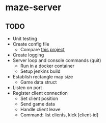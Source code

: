 # maze-server

## TODO
- Unit testing
- Create config file
    - Compare [this project](https://github.com/astriaorg/astria-conductor/blob/main/astria-conductor/src/bin/conductor.rs)
- Create logging
- Server loop and console commands (quit)
    - Run in a docker container
    - Setup jenkins build
- Establish rectangle map size
    - Game data struct
- Listen on port
- Register client connection
    - Set client position
    - Send game data
    - Handle client leave
    - Command: list clients, kick [client-id]
